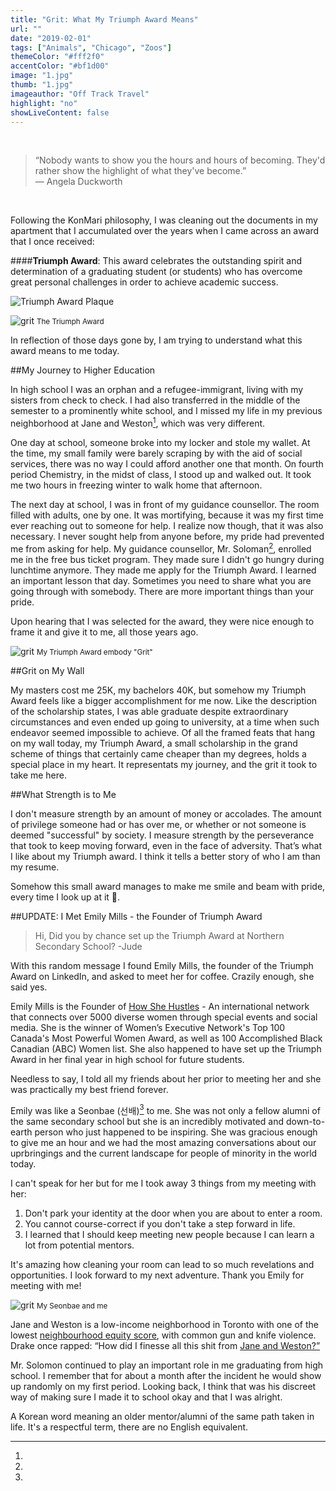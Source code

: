 ```yaml
---
title: "Grit: What My Triumph Award Means"
url: ""
date: "2019-02-01"
tags: ["Animals", "Chicago", "Zoos"]
themeColor: "#fff2f0"
accentColor: "#bf1d00"
image: "1.jpg"
thumb: "1.jpg"
imageauthor: "Off Track Travel"
highlight: "no"
showLiveContent: false
---
```

<br>

> “Nobody wants to show you the hours and hours of becoming. They'd rather show the highlight of what they've become.”<br/>― Angela Duckworth

<br>

Following the KonMari philosophy, I was cleaning out the documents in my apartment that I accumulated over the years when I came across an award that I once received:

####**Triumph Award**: This award celebrates the outstanding spirit and determination of a graduating student (or students) who has overcome great personal challenges in order to achieve academic success.

![Triumph Award Plaque](../1.jpg)


![grit](https://66.media.tumblr.com/5feb7d07764da32b2ae8ba7ffaafc54b/tumblr_pr9bly5MoU1taz7avo1_1280.jpg "Triumph Award Plaque")
<small>The Triumph Award</small>

In reflection of those days gone by, I am trying to understand what this award means to me today.

##My Journey to Higher Education

In high school I was an orphan and a refugee-immigrant, living with my sisters from check to check. I had also transferred in the middle of the semester to a prominently white school, and I missed my life in my previous neighborhood at Jane and Weston[^1], which was very different. 

One day at school, someone broke into my locker and stole my wallet. At the time, my small family were barely scraping by with the aid of social services, there was no way I could afford another one that month. On fourth period Chemistry, in the midst of class, I stood up and walked out. It took me two hours in freezing winter to walk home that afternoon. 

The next day at school, I was in front of my guidance counsellor. The room filled with adults, one by one. It was mortifying, because it was my first time ever reaching out to someone for help. I realize now though, that it was also necessary. I never sought help from anyone before, my pride had prevented me from asking for help. My guidance counsellor, Mr. Soloman[^2], enrolled me in the free bus ticket program. They made sure I didn't go hungry during lunchtime anymore. They made me apply for the Triumph Award. I learned an important lesson that day. Sometimes you need to share what you are going through with somebody. There are more important things than your pride.

Upon hearing that I was selected for the award, they were nice enough to frame it and give it to me, all those years ago. 

![grit](https://66.media.tumblr.com/c9d6aaf0258b04e432c3d5f41980fc41/tumblr_pn89isLE0c1taz7avo1_1280.png "I see my Triumph Award as a representation of my grit")
<small>My Triumph Award embody "Grit"</small>

##Grit on My Wall

My masters cost me 25K, my bachelors 40K, but somehow my Triumph Award feels like a bigger accomplishment for me now. Like the description of the scholarship states, I was able graduate despite extraordinary circumstances and even ended up going to university, at a time when such endeavor seemed impossible to achieve.
Of all the framed feats that hang on my wall today, my Triumph Award, a small scholarship in the grand scheme of things that certainly came cheaper than my degrees, holds a special place in my heart. It representats my journey, and the grit it took to take me here.

##What Strength is to Me

I don't measure strength by an amount of money or accolades. The amount of privilege someone had or has over me, or whether or not someone is deemed "successful" by society. I measure strength by the perseverance that took to keep moving forward, even in the face of adversity. That’s what I like about my Triumph award. I think it tells a better story of who I am than my resume. 

Somehow this small award manages to make me smile and beam with pride, every time I look up at it 🤩.

##UPDATE: I Met Emily Mills - the Founder of Triumph Award

> Hi, Did you by chance set up the Triumph Award at Northern Secondary School? -Jude

With this random message I found Emily Mills, the founder of the Triumph Award on LinkedIn, and asked to meet her for coffee. Crazily enough, she said yes.

Emily Mills is the Founder of <a href="https://howshehustles.com/" title="Link to How She Hustles Organization'" target="_blank" rel="noopener noreferrer">How She Hustles</a> - An international network that connects over 5000 diverse women through special events and social media. She is the winner of Women’s Executive Network's Top 100 Canada's Most Powerful Women Award, as well as 100 Accomplished Black Canadian (ABC) Women list. She also happened to have set up the Triumph Award in her final year in high school for future students. 

Needless to say, I told all my friends about her prior to meeting her and she was practically my best friend forever.

Emily was like a Seonbae (선배)[^3] to me. She was not only a fellow alumni of the same secondary school but she is an incredibly motivated and down-to-earth person who just happened to be inspiring. She was gracious enough to give me an hour and we had the most amazing conversations about our uprbringings and the current landscape for people of minority in the world today. 

I can't speak for her but for me I took away 3 things from my meeting with her:

1. Don't park your identity at the door when you are about to enter a room.
2. You cannot course-correct if you don't take a step forward in life.
3. I learned that I should keep meeting new people because I can learn a lot from potential mentors. 

It's amazing how cleaning your room can lead to so much revelations and opportunities. I look forward to my next adventure. Thank you Emily for meeting with me! 

![grit](https://instagram.fybz2-2.fna.fbcdn.net/vp/368485a815c64233cddbd1e6c227f9e3/5D53D107/t51.2885-15/e35/58411078_130672051363988_1387429584737956964_n.jpg?_nc_ht=instagram.fybz2-2.fna.fbcdn.net "Emily Mills")
<small>My Seonbae and me</small>



[^1]:
  Jane and Weston is a low-income neighborhood in Toronto with one of the lowest <a href="https://www.theglobeandmail.com/news/toronto/140-toronto-neighbourhoods-ranked-by-new-equity-score/article17407725/" title="neighbourhood equity index of Toronto" target="_blank" rel="noopener noreferrer">neighbourhood equity score</a>, with common gun and knife violence. Drake once rapped: “How did I finesse all this shit from <a href="https://genius.com/Drake-still-here-lyrics#note-9070145" title="Lyrics to 'Still Here'" target="_blank" rel="noopener noreferrer">Jane and Weston?”</a>

[^2]:
  Mr. Solomon continued to play an important role in me graduating from high school. I remember that for about a month after the incident he would show up randomly on my first period. Looking back, I think that was his discreet way of making sure I made it to school okay and that I was alright.

[^3]:
  A Korean word meaning an older mentor/alumni of the same path taken in life. It's a respectful term, there are no English equivalent.
 



